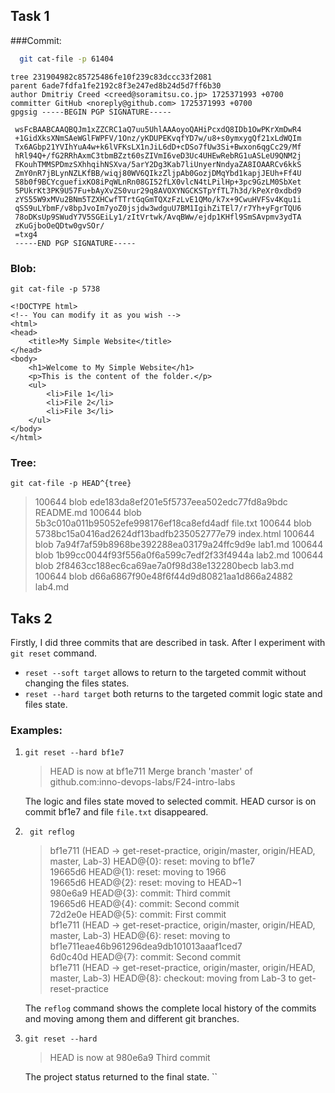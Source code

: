 ## Task 1


###Commit:

```sh
  git cat-file -p 61404
```

```
tree 231904982c85725486fe10f239c83dccc33f2081
parent 6ade7fdfa1fe2192c8f3e247ed8b24d5d7ff6b30
author Dmitriy Creed <creed@soramitsu.co.jp> 1725371993 +0700
committer GitHub <noreply@github.com> 1725371993 +0700
gpgsig -----BEGIN PGP SIGNATURE-----
 
 wsFcBAABCAAQBQJm1xZZCRC1aQ7uu5UhlAAAoyoQAHiPcxdQ8IDb1OwPKrXmDwR4
 +1GidXksXNmSAeWGlFWPFV/1Onz/yKDUPEKvqfYD7w/u8+s0ymxygQf21xLdWQIm
 Tx6AGbp21YVIhYuA4w+k6lVFKsLX1nJiL6dD+cDSo7fUw3Si+Bwxon6qgCc29/Mf
 hRl94Q+/fG2RRhAxmC3tbmBZzt60sZIVmI6veD3Uc4UHEwRebRG1uASLeU9QNM2j
 FKouhTMMSPDmzSXhhqihNSXva/5arY2Dg3Kab7liUnyerNndyaZA8IOAARCv6kkS
 ZmY0nR7jBLynNZLKfBB/wiqj80WV6QIkzZljpAb0GozjDMqYbd1kapjJEUh+Ff4U
 58b0f9BCYcguefixKO8iPqWLnRn08GI52fLX0vlcN4tLPilHp+3pc9GzLM0SbXet
 5PUkrKt3PK9U57Fu+bAyXvZS0vur29q8AVOXYNGCKSTpYfTL7h3d/kPeXr0xdbd9
 zYS55W9xMVu2BNm5TZXHCwfTTrtGqGmTQXzFzLvE1QMo/k7x+9CwuHVFSv4Kqu1i
 qSS9uLYbmF/v8bpJvoIm7yoZ0jsjdw3wdguU7BM1IgihZiTEl7/r7Yh+yFgrTQU6
 78oDKsUp9SWudY7V5SGEiLy1/zItVrtwk/AvqBWw/ejdp1KHfl9SmSAvpmv3ydTA
 zKuGjboOeQDtw0gvSOr/
 =txg4
 -----END PGP SIGNATURE-----
```


### Blob:

```shell
git cat-file -p 5738
```
 
```
<!DOCTYPE html> 
<!-- You can modify it as you wish -->
<html>
<head>
    <title>My Simple Website</title>
</head>
<body>
    <h1>Welcome to My Simple Website</h1>
    <p>This is the content of the folder.</p>
    <ul>
        <li>File 1</li>
        <li>File 2</li>
        <li>File 3</li>
    </ul>
</body>
</html>
```

### Tree: 

```shell
git cat-file -p HEAD^{tree}
```
>100644 blob ede183da8ef201e5f5737eea502edc77fd8a9bdc    README.md
100644 blob 5b3c010a011b95052efe998176ef18ca8efd4adf    file.txt
100644 blob 5738bc15a0416ad2624df13badfb235052777e79    index.html
100644 blob 7a94f7af59b8968be392288ea03179a24ffc9d9e    lab1.md
100644 blob 1b99cc0044f93f556a0f6a599c7edf2f33f4944a    lab2.md
100644 blob 2f8463cc188ec6ca69ae7a0f98d38e132280becb    lab3.md
100644 blob d66a6867f90e48f6f44d9d80821aa1d866a24882    lab4.md







## Taks 2

Firstly, I did three commits that are described in task. 
After I experiment with `git reset` command.

- `reset --soft target` allows to return to the targeted commit without changing the files states.
- `reset --hard target` both returns to the targeted commit logic state and files state.

### Examples:

1) ```shell
   git reset --hard bf1e7
    ```
   >HEAD is now at bf1e711 Merge branch 'master' of github.com:inno-devops-labs/F24-intro-labs
    
    The logic and files state moved to selected commit. HEAD cursor is on commit bf1e7 and file `file.txt` disappeared.
2) ```shell
    git reflog
   ```
    >    bf1e711 (HEAD -> get-reset-practice, origin/master, origin/HEAD, master, Lab-3) HEAD@{0}: reset: moving to bf1e7 <br>
    19665d6 HEAD@{1}: reset: moving to 1966 <br>
    19665d6 HEAD@{2}: reset: moving to HEAD~1 <br>
    980e6a9 HEAD@{3}: commit: Third commit <br>
    19665d6 HEAD@{4}: commit: Second commit <br>
    72d2e0e HEAD@{5}: commit: First commit <br>
    bf1e711 (HEAD -> get-reset-practice, origin/master, origin/HEAD, master, Lab-3) HEAD@{6}: reset: moving to bf1e711eae46b961296dea9db101013aaaf1ced7 <br>
    6d0c40d HEAD@{7}: commit: Second commit <br>
    bf1e711 (HEAD -> get-reset-practice, origin/master, origin/HEAD, master, Lab-3) HEAD@{8}: checkout: moving from Lab-3 to get-reset-practice <br>

    The `reflog` command shows the complete local history of the commits and moving among them and different git branches.    

3) ```shell
   git reset --hard
   ```
    > HEAD is now at 980e6a9 Third commit

    The project status returned to the final state. 
``